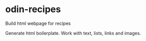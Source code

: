 # odin-recipes

Build html webpage for recipes

Generate html boilerplate. Work with text, lists, links and images. 